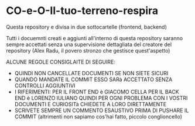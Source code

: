 # CO-e-O-Il-tuo-terreno-respira
Questa repository e divisa in due sottocartelle (frontend, backend)

Tutti i docuemnti creati e aggiunti all'interno di questa repository saranno sempre accettati senza una supervisione dettagliata del creatore del repository (Alex Radu, il povero stronzo che gestisce quest'aspetto)

ALCUNE REGOLE CONSIGLAITE DI SEGUIRE:
-   QUINDI NON CANCELLATE DOCUMENTI SE NON SIETE SICURI 
-   QUANDO MANDATE IL COMMIT ESSO SARà ACCETTATO SENZA CONTROLLI AGGIUNTIVI
-   I RIFERIMENTI:
         PER IL FRONT END è GIACOMO CELLA
        PER IL BACK END è LORENZO IULIANO
    QUINDI PER OGNI PROBLEMA CON I VOSTRI DOCUMENTI E CURIOSITà CHIEDETE A LORO DIRETTAMENTE
-   SCRIVETE SEMPRE UN COMMENTO ESAUSTIVO PRIMA DI PUSHARE IL COMMIT (altrimenti non sapiamo cos'hai fatto, piccolo conglioncello)
